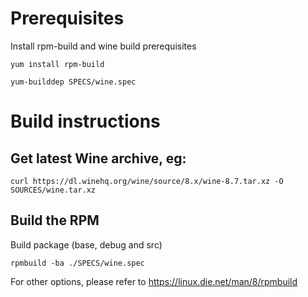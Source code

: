 # Prerequisites

Install rpm-build and wine build prerequisites 

`yum install rpm-build`

`yum-builddep SPECS/wine.spec`

# Build instructions

## Get latest Wine archive, eg:

`curl https://dl.winehq.org/wine/source/8.x/wine-8.7.tar.xz -O SOURCES/wine.tar.xz`

## Build the RPM

Build package (base, debug and src)

`rpmbuild -ba ./SPECS/wine.spec`

For other options, please refer to https://linux.die.net/man/8/rpmbuild

